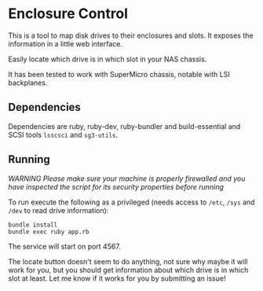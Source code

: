Enclosure Control
=================

This is a tool to map disk drives to their enclosures and slots. It exposes the information in a little web interface.

Easily locate which drive is in which slot in your NAS chassis.

It has been tested to work with SuperMicro chassis, notable with LSI backplanes.

Dependencies
------------

Dependencies are ruby, ruby-dev, ruby-bundler and build-essential and SCSI tools `lsscsci` and `sg3-utils`.

Running
------

*WARNING Please make sure your machine is properly firewalled and you have inspected the script for its security properties before running*

To run execute the following as a privileged (needs access to `/etc`, `/sys` and `/dev` to read drive information):

```
bundle install
bundle exec ruby app.rb
```

The service will start on port 4567.

The locate button doesn't seem to do anything, not sure why maybe it will work for you, but you should get information about
which drive is in which slot at least. Let me know if it works for you by submitting an issue!



